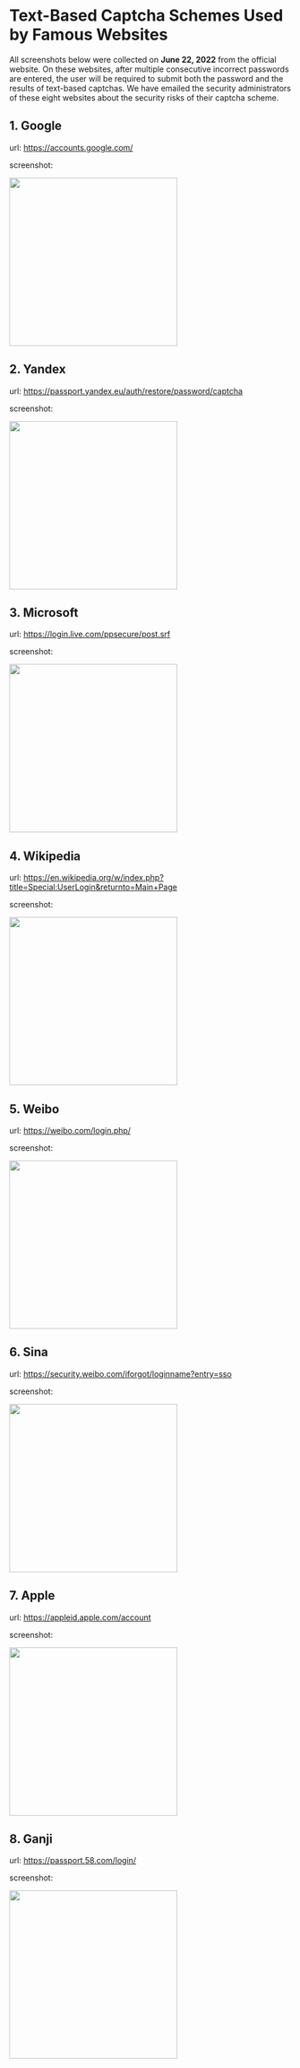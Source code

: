 # Text-Based Captcha Schemes Used by Famous Websites

All screenshots below were collected on **June 22, 2022** from the official website. On these websites, after multiple consecutive incorrect passwords are entered, the user will be required to submit both the password and the results of text-based captchas.  We have emailed the security administrators of these eight websites about the security risks of their captcha scheme.

## 1. Google
url: https://accounts.google.com/

screenshot: 

<img src="https://github.com/Anonymous-GeeSolver/GeeSolver/blob/main/test-based-captcha/google_en.png" width="300px">

## 2. Yandex
url: https://passport.yandex.eu/auth/restore/password/captcha

screenshot: 

<img src="https://github.com/Anonymous-GeeSolver/GeeSolver/blob/main/test-based-captcha/Yandex.png" width="300px">

## 3. Microsoft
url: https://login.live.com/ppsecure/post.srf

screenshot: 

<img src="https://github.com/Anonymous-GeeSolver/GeeSolver/blob/main/test-based-captcha/microsoft_en.png" width="300px">

## 4. Wikipedia
url: https://en.wikipedia.org/w/index.php?title=Special:UserLogin&returnto=Main+Page

screenshot: 

<img src="https://github.com/Anonymous-GeeSolver/GeeSolver/blob/main/test-based-captcha/wikipedia_en.png" width="300px">

## 5. Weibo
url: https://weibo.com/login.php/

screenshot: 

<img src="https://github.com/Anonymous-GeeSolver/GeeSolver/blob/main/test-based-captcha/weibo.png" width="300px">

## 6. Sina
url: https://security.weibo.com/iforgot/loginname?entry=sso

screenshot: 

<img src="https://github.com/Anonymous-GeeSolver/GeeSolver/blob/main/test-based-captcha/sina.png" width="300px">

## 7. Apple
url: https://appleid.apple.com/account

screenshot: 

<img src="https://github.com/Anonymous-GeeSolver/GeeSolver/blob/main/test-based-captcha/apple_en.png" width="300px">

## 8. Ganji
url: https://passport.58.com/login/

screenshot: 

<img src="https://github.com/Anonymous-GeeSolver/GeeSolver/blob/main/test-based-captcha/58.png" width="300px">

